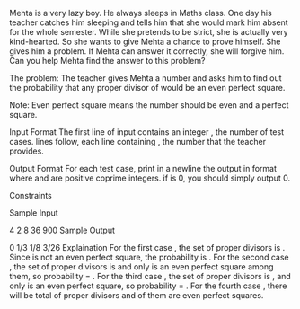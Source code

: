 Mehta is a very lazy boy. He always sleeps in Maths class. One day his teacher catches him sleeping and tells him that she would mark him absent for the whole semester. While she pretends to be strict, she is actually very kind-hearted. So she wants to give Mehta a chance to prove himself. She gives him a problem. If Mehta can answer it correctly, she will forgive him. Can you help Mehta find the answer to this problem?

The problem: The teacher gives Mehta a number  and asks him to find out the probability that any proper divisor of  would be an even perfect square.

Note: Even perfect square means the number should be even and a perfect square.

Input Format
The first line of input contains an integer , the number of test cases.
 lines follow, each line containing , the number that the teacher provides.

Output Format
For each test case, print in a newline the output in  format where  and  are positive coprime integers.
if  is 0, you should simply output 0.

Constraints


Sample Input

4
2
8
36
900
Sample Output

0
1/3
1/8
3/26
Explaination
For the first case , the set of proper divisors is . Since  is not an even perfect square, the probability is .
For the second case , the set of proper divisors is  and only  is an even perfect square among them, so probability = .
For the third case , the set of proper divisors is , and only  is an even perfect square, so probability = .
For the fourth case , there will be total of  proper divisors and  of them  are even perfect squares.
